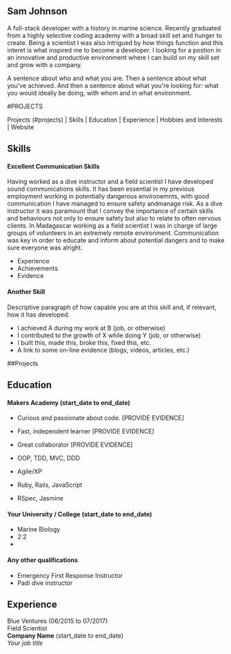 ## Sam Johnson

A full-stack developer with a history in marine science. Recently graduated from a highly selective coding academy with a broad skill set and hunger to create. Being a scientist I was also intrigued by how things function and this interet is what inspired me to become a developer.
I looking for a postion in an innovative and productive environment where I can build on my skill set and grow with a company.

A sentence about who and what you are. Then a sentence about what you've achieved. And then a sentence about what you're looking for: what you would ideally be doing, with whom and in what environment.

#PROJECTS

Projects (#projects) | Skills | Education | Experience | Hobbies and Interests | Website

## Skills

#### Excellent Communication Skills

Having worked as a dive instructor and a field scientist I have developed sound communications skills. It has been essential in my previous employment working in potentially dangerous environemnts, with good
communication I have managed to ensure safety andmanage risk.
As a dive instructor it was paramount that I convey the importance of certain skills and behaviours not only to ensure safety but also to relate to often nervous clients.
In Madagascar working as a field scientist I was in charge of large groups of volunteers in an extremely remote environment. Communication was key in order to educate and inform about potential dangers
and to make sure everyone was alright.

- Experience
- Achievements
- Evidence

#### Another Skill

Descriptive paragraph of how capable you are at this skill and, if relevant, how it has developed.

- I achieved A during my work at B (job, or otherwise)
- I contributed to the growth of X while doing Y (job, or otherwise)
- I built this, made this, broke this, fixed this, etc.
- A link to some on-line evidence (blogs, videos, articles, etc.)

##Projects 

## Education

#### Makers Academy (start_date to end_date)

- Curious and passionate about code. [PROVIDE EVIDENCE]
- Fast, independent learner [PROVIDE EVIDENCE]
- Great collaborator [PROVIDE EVIDENCE]

- OOP, TDD, MVC, DDD
- Agile/XP
- Ruby, Rails, JavaScript
- RSpec, Jasmine

#### Your University / College (start_date to end_date)

- Marine Biology
- 2:2
-

#### Any other qualifications
- Emergency First Response Instructor
- Padi dive instructor

## Experience

Blue Ventures (06/2015 to 07/2017)    
Field Scientist  
**Company Name** (start_date to end_date)   
*Your job title*  

